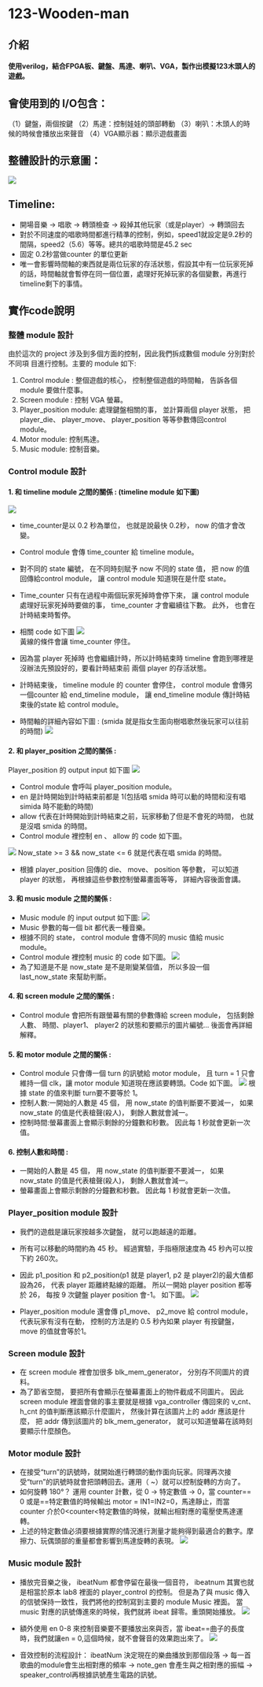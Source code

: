 # 123-Wooden-man
## 介紹
#### 使用verilog，結合FPGA板、鍵盤、馬達、喇叭、VGA，製作出模擬123木頭人的遊戲。
## 會使用到的 I/O包含：
（1）鍵盤，兩個按鍵
（2）馬達：控制娃娃的頭部轉動
（3）喇叭：木頭人的時候的時候會播放出來聲音
（4）VGA顯示器：顯示遊戲畫面
## 整體設計的示意圖：
![](https://i.imgur.com/BWbHQsQ.png)
## Timeline:
* 開場音樂 -> 唱歌 -> 轉頭檢查 -> 殺掉其他玩家（或是player）-> 轉頭回去
* 對於不同速度的唱歌時間都進行精準的控制，例如，speed1就設定是9.2秒的間隔，speed2（5.6）等等。總共的唱歌時間是45.2 sec
* 固定 0.2秒當做counter 的單位更新
* 唯一會影響時間軸的東西就是兩位玩家的存活狀態，假設其中有一位玩家死掉的話，時間軸就會暫停在同一個位置，處理好死掉玩家的各個變數，再進行timeline剩下的事情。
## 實作code說明
### 整體 module 設計

由於這次的 project 涉及到多個方面的控制，因此我們拆成數個 module 分別對於不同項
目進行控制。主要的 module 如下:

1. Control module : 整個遊戲的核心， 控制整個遊戲的時間軸， 告訴各個 module 要做什麼事。
2. Screen module : 控制 VGA 螢幕。
3. Player_position module: 處理鍵盤相關的事， 並計算兩個 player 狀態， 把 player_die、 player_move、 player_position 等等參數傳回control module。
4. Motor module: 控制馬達。
5. Music module: 控制音樂。

### Control module 設計
#### 1. 和 timeline module 之間的關係 : (timeline module 如下圖)
![](https://i.imgur.com/T608qP6.png)
* time_counter是以 0.2 秒為單位， 也就是說最快 0.2秒， now 的值才會改變。
* Control module 會傳 time_counter 給 timeline module。
* 對不同的 state 編號， 在不同時刻賦予 now 不同的 state 值， 把 now 的值回傳給control module， 讓 control module 知道現在是什麼 state。
* Time_counter 只有在過程中兩個玩家死掉時會停下來， 讓 control module 處理好玩家死掉時要做的事， time_counter 才會繼續往下數。 此外， 也會在計時結束時暫停。
* 相關 code 如下圖
![](https://i.imgur.com/rvIzchb.png)     
黃線的條件會讓 time_counter 停住。

* 因為當 player 死掉時 也會繼續計時，所以計時結束時 timeline 會跑到哪裡是沒辦法先預設好的，要看計時結束前 兩個 player 的存活狀態。
* 計時結束後， timeline module 的 counter 會停住， control module 會傳另一個counter 給 end_timeline module， 讓 end_timeline module 傳計時結束後的state 給 control module。

* 時間軸的詳細內容如下圖 :   (smida 就是指女生面向樹唱歌然後玩家可以往前的時間)
![](https://i.imgur.com/r68F4Qr.png)

#### 2. 和 player_position 之間的關係 : 
Player_position 的 output input 如下圖
![](https://i.imgur.com/yvzgmRF.png)
* Control module 會呼叫 player_position module。
* en 是計時開始到計時結束前都是 1(包括唱 smida 時可以動的時間和沒有唱 simida 時不能動的時間)
* allow 代表在計時開始到計時結束之前，玩家移動了但是不會死的時間， 也就是沒唱 smida 的時間。
* Control module 裡控制 en 、 allow 的 code 如下圖。

![](https://i.imgur.com/OkdTqUE.png)
Now_state >= 3 && now_state <= 6 就是代表在唱 smida 的時間。

* 根據 player_position 回傳的 die、 move、 position 等參數， 可以知道 player 的狀態， 再根據這些參數控制螢幕畫面等等， 詳細內容後面會講。

#### 3. 和 music module 之間的關係 :
* Music module 的 input output 如下圖:
![](https://i.imgur.com/wFHxgSM.png)
* Music 參數的每一個 bit 都代表一種音樂。
* 根據不同的 state， control module 會傳不同的 music 值給 music module。
* Control module 裡控制 music 的 code 如下圖。
![](https://i.imgur.com/P22aVfP.png)
* 為了知道是不是 now_state 是不是剛變某個值， 所以多設一個 last_now_state 來幫助判斷。
#### 4. 和 screen module 之間的關係 :
* Control module 會把所有跟螢幕有關的參數傳給 screen module， 包括剩餘人數、 時間、player1、 player2 的狀態和要顯示的圖片編號… 後面會再詳細解釋。
#### 5. 和 motor module 之間的關係 :
* Control module 只會傳一個 turn 的訊號給 motor module， 且 turn = 1 只會維持一個 clk，讓 motor module 知道現在應該要轉頭。Code 如下圖。
![](https://i.imgur.com/PP6pOCQ.png)
根據 state 的值來判斷 turn要不要等於 1。
* 控制人數:一開始的人數是 45 個， 用 now_state 的值判斷要不要減一， 如果 now_state 的值是代表槍聲(殺人)， 剩餘人數就會減一。
* 控制時間:螢幕畫面上會顯示剩餘的分鐘數和秒數。 因此每 1 秒就會更新一次值。
#### 6. 控制人數和時間 :
* 一開始的人數是 45 個， 用 now_state 的值判斷要不要減一， 如果 now_state 的值是代表槍聲(殺人)， 剩餘人數就會減一。
* 螢幕畫面上會顯示剩餘的分鐘數和秒數。 因此每 1 秒就會更新一次值。

### Player_position module 設計
* 我們的遊戲是讓玩家按越多次鍵盤， 就可以跑越遠的距離。
* 所有可以移動的時間約為 45 秒。 經過實驗，手指極限速度為 45 秒內可以按下約 260次。
* 因此 p1_position 和 p2_position(p1 就是 player1, p2 是 player2)的最大值都設為26， 代表 player 距離終點線的距離。 所以一開始 player position 都等於 26， 每按 9 次鍵盤 player position 會-1。 如下圖。
![](https://i.imgur.com/QMjSYMw.png)

* Player_position module 還會傳 p1_move、 p2_move 給 control module， 代表玩家有沒有在動， 控制的方法是約 0.5 秒內如果 player 有按鍵盤， move 的值就會等於1。

### Screen module 設計
* 在 screen module 裡會加很多 blk_mem_generator， 分別存不同圖片的資料。
* 為了節省空間， 要把所有會顯示在螢幕畫面上的物件截成不同圖片。 因此 screen module 裡面會做的事主要就是根據 vga_controller 傳回來的 v_cnt、 h_cnt 的值判斷應該顯示什麼圖片， 然後計算在該圖片上的 addr 應該是什麼， 把 addr 傳到該圖片的 blk_mem_generator， 就可以知道螢幕在該時刻要顯示什麼顏色。
### Motor module 設計
* 在接受“turn”的訊號時，就開始進行轉頭的動作面向玩家。同理再次接受“turn”的訊號時就會把頭轉回去。運用（ ~）就可以控制旋轉的方向了。
* 如何旋轉 180°？ 運用 counter 計數，從 0 -> 特定數值 -> 0，當 counter== 0 或是==特定數值的時候輸出 motor = IN1=IN2=0，馬達靜止，而當 counter 介於0<counter<特定數值的時候，就輸出相對應的電壓使馬達運轉。
* 上述的特定數值必須要根據實際的情況進行測量才能夠得到最適合的數字。摩擦力、玩偶頭部的重量都會影響到馬達旋轉的表現。
![](https://i.imgur.com/tX7kPF1.png)

### Music module 設計
* 播放完音樂之後， ibeatNum 都會停留在最後一個音符， ibeatnum 其實也就是相當於原本 lab8 裡面的 player_control 的控制。 但是為了與 music 傳入的信號保持一致性，我們將他的控制寫到主要的 module Music 裡面。 當 music 對應的訊號傳進來的時候，我們就將 ibeat 歸零。重頭開始播放。
![](https://i.imgur.com/Vk69BQi.png)

* 額外使用 en 0-8 來控制音樂要不要播放出來與否，當 ibeat==曲子的長度時，我們就讓en = 0,這個時候，就不會聲音的效果跑出來了。
![](https://i.imgur.com/gm2D0t5.png)

* 音效控制的流程設計： ibeatNum 決定現在的樂曲播放到那個段落 -> 每一首歌曲的module會生出相對應的頻率 -> note_gen 會產生與之相對應的振幅 -> speaker_control再根據訊號產生電路的訊號。
